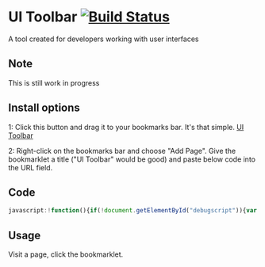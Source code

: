 # UI Toolbar [![Build Status](https://travis-ci.org/youseedk/uitoolbar.svg?branch=master)](https://travis-ci.org/youseedk/uitoolbar)
A tool created for developers working with user interfaces

## Note
This is still work in progress

## Install options

1: Click this button and drag it to your bookmarks bar. It's that simple.
<a href="javascript:!function(){if(!document.getElementById('debugscript')){var b=document.createElement('script');b.src='https://youseedk.github.io/uitoolbar/uitoolbar.js',b.id='debugscript',document.head?document.head.appendChild(b):document.getElementsByTagName('head')[0].appendChild(b)}}();">
UI Toolbar
</a>

2: Right-click on the bookmarks bar and choose "Add Page". Give the bookmarklet a title ("UI Toolbar" would be good) and paste below code into the URL field. 

## Code
```javascript
javascript:!function(){if(!document.getElementById("debugscript")){var b=document.createElement("script");b.src="https://youseedk.github.io/uitoolbar/uitoolbar.js",b.id="debugscript",document.head?document.head.appendChild(b):document.getElementsByTagName("head")[0].appendChild(b)}}();
```

## Usage
Visit a page, click the bookmarklet.
